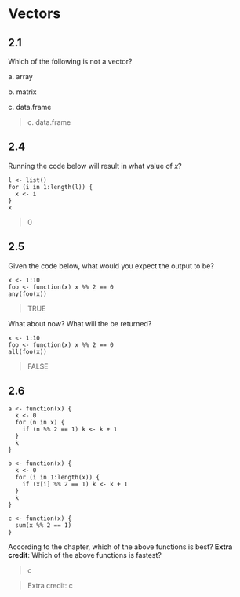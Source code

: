 # Vectors

## 2.1

Which of the following is not a vector?

a. array

b. matrix

c. data.frame

> c. data.frame


## 2.4

Running the code below will result in what value of *x*?

```{r}
l <- list()
for (i in 1:length(l)) {
  x <- i
}
x
```

> 0


## 2.5

Given the code below, what would you expect the output to be?

```{r}
x <- 1:10
foo <- function(x) x %% 2 == 0
any(foo(x))
```

> TRUE

What about now? What will the be returned?

```{r}
x <- 1:10
foo <- function(x) x %% 2 == 0
all(foo(x))
```

> FALSE

## 2.6

```{r}
a <- function(x) {
  k <- 0
  for (n in x) {
    if (n %% 2 == 1) k <- k + 1
  }
  k
}

b <- function(x) {
  k <- 0
  for (i in 1:length(x)) {
    if (x[i] %% 2 == 1) k <- k + 1
  }
  k
}

c <- function(x) {
  sum(x %% 2 == 1)
}
```

According to the chapter, which of the above functions is best? **Extra credit**: Which of the above functions is fastest?


> c

> Extra credit: c

